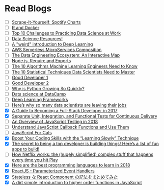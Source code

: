 # Read Blogs

- [ ] [Scrape-It-Yourself: Spotify Charts](https://datacritics.com/2018/03/20/scrape-it-yourself-spotify-charts/?utm_campaign=News&utm_medium=Community&utm_source=DataCamp.com)
- [ ] [R and Docker](http://blog.revolutionanalytics.com/2018/03/r-and-docker.html?utm_campaign=News&utm_medium=Community&utm_source=DataCamp.com)
- [ ] [Top 10 Challenges to Practicing Data Science at Work](http://businessoverbroadway.com/top-10-challenges-to-practicing-data-science-at-work?imm_mid=0fc3c6&cmp=em-data-na-na-newsltr_20180328)
- [ ] [Data Science Resources!](https://chadwgardner.com/resources/?utm_campaign=News&utm_medium=Community&utm_source=DataCamp.com)
- [ ] [A "weird" introduction to Deep Learning](https://towardsdatascience.com/a-weird-introduction-to-deep-learning-7828803693b0)
- [ ] [AWS Serverless MicroServices Composition](https://medium.com/@fastup/aws-serverless-microservices-composition-2fee7caa3431)
- [ ] [The Data Engineering Ecosystem: An Interactive Map](https://blog.insightdatascience.com/the-data-engineering-ecosystem-an-interactive-map-b682627c2534)
- [ ] [Node.js, Require and Exports](http://openmymind.net/2012/2/3/Node-Require-and-Exports/)
- [ ] [The 10 Algorithms Machine Learning Engineers Need to Know](https://gab41.lab41.org/the-10-algorithms-machine-learning-engineers-need-to-know-f4bb63f5b2fa)
- [ ] [The 10 Statistical Techniques Data Scientists Need to Master](https://towardsdatascience.com/the-10-statistical-techniques-data-scientists-need-to-master-1ef6dbd531f7)
- [ ] [Good Developer 1](https://blog.naver.com/codestates/221244867243)
- [ ] [Good Developer 2](https://blog.naver.com/codestates/221250159824)
- [ ] [Why is Python Growing So Quickly?](https://stackoverflow.blog/2017/09/14/python-growing-quickly/)
- [ ] [Data science at DataCamp](http://varianceexplained.org/r/joining-datacamp/)
- [ ] [Deep Learning Frameworks](https://engmrk.com/deep-learning-frameworks/?utm_campaign=News&utm_medium=Community&utm_source=DataCamp.com)
- [ ] [Here’s why so many data scientists are leaving their jobs](https://towardsdatascience.com/why-so-many-data-scientists-are-leaving-their-jobs-a1f0329d7ea4)
- [x] [A Guide to Becoming a Full-Stack Developer in 2017](https://medium.com/coderbyte/a-guide-to-becoming-a-full-stack-developer-in-2017-5c3c08a1600c)
- [x] [Separate Unit, Integration, and Functional Tests for Continuous Delivery](https://medium.com/pacroy/separate-unit-integration-and-functional-tests-for-continuous-delivery-f4dc240d8f2f)
- [ ] [An Overview of JavaScript Testing in 2018](https://medium.com/welldone-software/an-overview-of-javascript-testing-in-2018-f68950900bc3)
- [ ] [Understand JavaScript Callback Functions and Use Them](http://javascriptissexy.com/understand-javascript-callback-functions-and-use-them/)
- [ ] [JavaScript For Cats](http://jsforcats.com/)
- [x] [Boost Your Coding Skills with the “Learning Slowly” Technique](https://www.myfirstitjob.com/how-to-learn-programming/)
- [x] [The secret to being a top developer is building things! Here’s a list of fun apps to build!](https://medium.freecodecamp.org/the-secret-to-being-a-top-developer-is-building-things-heres-a-list-of-fun-apps-to-build-aac61ac0736c)
- [ ] [How Netflix works: the (hugely simplified) complex stuff that happens every time you hit Play](https://medium.com/refraction-tech-everything/how-netflix-works-the-hugely-simplified-complex-stuff-that-happens-every-time-you-hit-play-3a40c9be254b)
- [x] [Here are the best programming languages to learn in 2018](https://medium.freecodecamp.org/best-programming-languages-to-learn-in-2018-ultimate-guide-bfc93e615b35)
- [x] [ReactJS - Parameterized Event Handlers](https://medium.freecodecamp.org/reactjs-pass-parameters-to-event-handlers-ca1f5c422b9)
- [x] [Stateless な React Component の記法をまとめてみた](https://qiita.com/kotaroito/items/e36ebac185b6b1d8538d)
- [x] [A dirt simple introduction to higher order functions in JavaScript](https://medium.com/humans-create-software/a-dirt-simple-introduction-to-higher-order-functions-in-javascript-b33bf9e19056)
